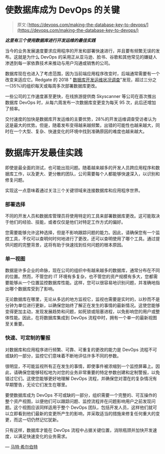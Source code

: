 # 使数据库成为 DevOps 的关键

> 原文:[https://devops.com/making-the-database-key-to-devops/](https://devops.com/making-the-database-key-to-devops/)

***这里有三个使用数据库进行开发运维的最佳实践***

当今的业务发展速度要求应用程序的开发和部署快速进行，并且要有频繁无误的发布。这就是为什么 DevOps 的采用正从亚马逊、脸书、谷歌和其他常见的嫌疑人渗透到每一家依靠技术来推动与用户沟通或销售的公司。

数据库现在也进入了考虑范围，因为当前端应用程序改变时，后端通常需要有一个改变来适应它。Redgate 的 2018 " [数据库开发运维状况调查](https://www.red-gate.com/solutions/database-devops/report-2018)"发现，超过三分之一(35%)的组织每天或每周多次部署数据库更改。

一些公司的工作速度甚至更快，在线旅游提供商 Skyscanner 等公司在首次推出数据库 DevOps 时，从每六周发布一次数据库变更变为每天 95 次，此后还增加了频率。

交付速度的加快是数据库开发运维的主要优势，28%的开发运维调查受访者认为这是最大的优势。但是，随着发布变得越来越频繁，出错的可能性也越来越大，同时在一个大型、复杂、快速变化的环境中找到准确原因的难度也越来越大。

# 数据库开发最佳实践

即使是最全面的测试，也可能出现问题。随着越来越多的开发人员跨应用程序和数据库工作，以及更大、更分散的团队，公司需要每个人都能够快速深入，以识别和修复问题。

实现这一点意味着通过关注三个关键领域来连接数据库和应用程序世界。

### **部署选择**

不同的开发人员和数据库管理员将使用特定的工具来部署数据库更改。这可能取决于他们的经验、技能，或者仅仅是他们对特定工作方式的偏好。

您需要能够允许这种选择，但是不影响跟踪问题的能力。因此，请确保您有一个监控工具，不仅可以查明何时何地进行了更改，还可以查明使用了哪个工具。通过提供问题的完整背景，这将有助于快速找到任何问题的根本原因。

### **单一视图**

数据是许多企业的命脉，现在公司的组织中有越来越多的数据库，通常分布在不同的位置。然而，不管您的 IT 环境有多复杂，也不管您的资产规模有多大，您都需要能够从一个位置监控数据库性能。这样，您可以很容易地识别问题，并准确地指出哪个数据库受到了影响。

无论数据库在哪里，无论从多远的地方监视它，监视也需要是实时的，以秒而不是分钟为单位进行更新，以确保您始终了解正在发生的事情的最新情况。这使您能够变得更加主动，发现发展趋势和问题，如死锁或阻塞进程，以免影响您的用户或整体性能。因此，在将数据库集成到 DevOps 流程中时，拥有一个单一的最新视图至关重要。

### **快速、可定制的警报**

对数据库和应用程序进行频繁、可靠、可重复的更改的能力是 DevOps 流程不可或缺的一部分，监控它们意味着不断地评估许多不同的参数。

很明显，不可能监视所有正在发生的事情，即使事件被浓缩到一个监控屏幕上。因此，请确保您能够轻松地为对您的业务非常重要的特定参数创建和定制警报，以免错过它们。这使您能够更好地理解 DevOps 流程，并确保您对潜在的复杂情况有早期警告，无论它们发生在哪里。

要使数据库成为 DevOps 不可或缺的一部分，组织需要一个完整的、可互操作的整个资产视图，以便他们可以跟踪问题、监控流程并在问题影响用户之前发现问题。这个视图应该同样适用于整个 DevOps 团队，包括开发人员，这样他们就可以立即看到他们最新的变更所产生的影响，并采取适当的措施来修复任何重大的变更，而这一切仍然记忆犹新。

只有这样，数据库才能在 DevOps 流程中占据关键位置，消除瓶颈并加快开发速度，以满足快速变化的业务需求。

— [马特·希尔伯特](https://devops.com/author/matt-hilbert/)